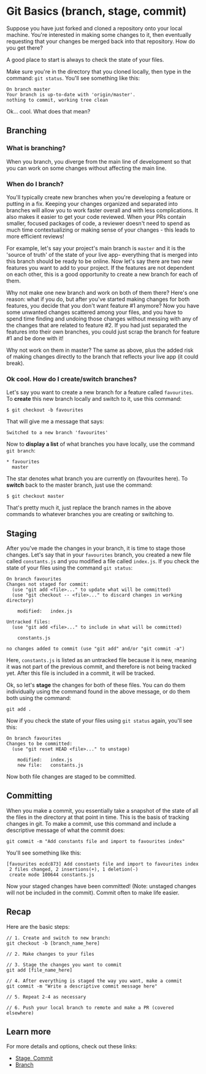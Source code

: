 # Git Basics (branch, stage, commit)
Suppose you have just forked and cloned a repository onto your local machine. You're interested in making some changes to it, then eventually requesting that your changes be merged back into that repository. How do you get there?

A good place to start is always to check the state of your files.

Make sure you're in the directory that you cloned locally, then type in the command: 
`git status`. 
You'll see something like this:
```
On branch master
Your branch is up-to-date with 'origin/master'.
nothing to commit, working tree clean
```

Ok... cool. What does that mean? 

## Branching
### What is branching?
When you branch, you diverge from the main line of development so that you can work on some changes without affecting the main line. 

### When do I branch?
You'll typically create new branches when you're developing a feature or putting in a fix. Keeping your changes organized and separated into branches will allow you to work faster overall and with less complications. It also makes it easier to get your code reviewed. When your PRs contain smaller, focused packages of code, a reviewer doesn't need to spend as much time contextualizing or making sense of your changes - this leads to more efficient reviews!

For example, let's say your project's main branch is `master` and it is the 'source of truth' of the state of your live app- everything that is merged into this branch should be ready to be online. Now let's say there are two new features you want to add to your project. If the features are not dependent on each other, this is a good opportunity to create a new branch for each of them. 

Why not make one new branch and work on both of them there? Here's one reason: what if you do, but after you've started making changes for both features, you decide that you don't want feature #1 anymore? Now you have some unwanted changes scattered among your files, and you have to spend time finding and undoing those changes without messing with any of the changes that are related to feature #2. If you had just separated the features into their own branches, you could just scrap the branch for feature #1 and be done with it! 

Why not work on them in master? The same as above, plus the added risk of making changes directly to the branch that reflects your live app (it could break). 

### Ok cool. How do I create/switch branches?
Let's say you want to create a new branch for a feature called `favourites`. To **create** this new branch locally and switch to it, use this command:
```
$ git checkout -b favourites
```
That will give me a message that says:
```
Switched to a new branch 'favourites'
```
Now to **display a list** of what branches you have locally, use the command `git branch`:
```
* favourites
  master
```
The star denotes what branch you are currently on (favourites here). 
To **switch** back to the master branch, just use the command: 
```
$ git checkout master
```
That's pretty much it, just replace the branch names in the above commands to whatever branches you are creating or switching to. 

## Staging
After you've made the changes in your branch, it is time to stage those changes.
Let's say that in your `favourites` branch, you created a new file called `constants.js` and you modified a file called `index.js`. If you check the state of your files using the command `git status`:
```
On branch favourites
Changes not staged for commit:
  (use "git add <file>..." to update what will be committed)
  (use "git checkout -- <file>..." to discard changes in working directory)

	modified:   index.js

Untracked files:
  (use "git add <file>..." to include in what will be committed)

	constants.js

no changes added to commit (use "git add" and/or "git commit -a")
```
Here, `constants.js` is listed as an untracked file because it is new, meaning it was not part of the previous commit, and therefore is not being tracked yet. After this file is included in a commit, it will be tracked. 

Ok, so let's **stage** the changes for both of these files. You can do them individually using the command found in the above message, or do them both using the command: 
```
git add .
```
Now if you check the state of your files using `git status` again, you'll see this:
```
On branch favourites
Changes to be committed:
  (use "git reset HEAD <file>..." to unstage)

	modified:   index.js
	new file:   constants.js
```
Now both file changes are staged to be committed. 
## Committing
When you make a commit, you essentially take a snapshot of the state of all the files in the directory at that point in time. This is the basis of tracking changes in git. To make a commit, use this command and include a descriptive message of what the commit does:
```
git commit -m "Add constants file and import to favourites index"
```
You'll see something like this:
```
[favourites ecdc873] Add constants file and import to favourites index
 2 files changed, 2 insertions(+), 1 deletion(-)
 create mode 100644 constants.js
```
Now your staged changes have been committed! (Note: unstaged changes will not be included in the commit). Commit often to make life easier.

## Recap
Here are the basic steps: 
```
// 1. Create and switch to new branch:
git checkout -b [branch_name_here]

// 2. Make changes to your files

// 3. Stage the changes you want to commit
git add [file_name_here]

// 4. After everything is staged the way you want, make a commit
git commit -m "Write a descriptive commit message here"

// 5. Repeat 2-4 as necessary

// 6. Push your local branch to remote and make a PR (covered elsewhere)
```

## Learn more
For more details and options, check out these links:
* [Stage, Commit ](https://git-scm.com/book/en/v2/Git-Basics-Recording-Changes-to-the-Repository)
* [Branch](https://git-scm.com/book/en/v2/Git-Branching-Branches-in-a-Nutshell)